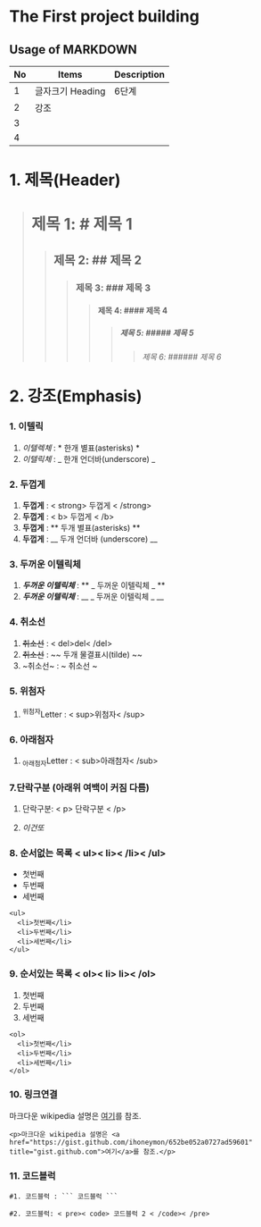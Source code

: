 # The First project building
## Usage of MARKDOWN 

|No|Items|Description|
|--|--|--|
| 1 | 글자크기 Heading | 6단계   |
| 2 | 강조 |  |
| 3 |  |  |
| 4 |  |  |

# 1.    제목(Header)
> # 제목 1: # 제목 1
>> ## 제목 2:  ## 제목 2
>>> ### 제목 3: ### 제목 3
>>>> #### 제목 4: #### 제목 4
>>>>> ##### 제목 5: ##### 제목 5
>>>>>> ###### 제목 6: ###### 제목 6

# 2. **강조(Emphasis)**
### 1. 이텔릭
  1) *이텔렉체* : * 한개 별표(asterisks) *
  2) _이텔릭체_ : _ 한개 언더바(underscore) _
### 2. 두껍게 
  1) <strong>두껍게</strong> : < strong> 두껍게 < /strong>
  2) <b>두껍게</b> : < b> 두껍게 < /b>
  3) **두껍게** : ** 두개 별표(asterisks) ** 
  4) __두껍게__ :  __ 두개 언더바 (underscore) __
### 3. 두꺼운 이텔릭체
  1) **_두꺼운 이텔릭체_** :  ** _ 두꺼운 이텔릭체 _ **
  2) ___두꺼운 이텔릭체___ : __ _ 두꺼운 이텔릭체 _ __
### 4. 취소선
  1) <del>취소선</del> :  < del>del< /del>
  2) ~~취소선~~ : ~~ 두개 물결표시(tilde) ~~
  3) ~취소선~ : ~ 취소선 ~
### 5. 위첨자
  1) <sup>위첨자</sup>Letter : < sup>위첨자< /sup>
### 6. 아래첨자
  1) <sub>아래첨자</sub>Letter : < sub>아래첨자< /sub>
### 7.단락구분 (아래위 여백이 커짐 다름)
  1) <p>단락구분: < p> 단락구분 < /p> </p> 
  2) _<em>이건또</em>_
### 8. 순서없는 목록 < ul>< li>< /li>< /ul>
  <ul>
    <li>첫번째</li>
    <li>두번째</li>
    <li>세번째</li>
  </ul>

```
<ul>
  <li>첫번째</li>
  <li>두번째</li>
  <li>세번째</li>
</ul>
```
  
### 9. 순서있는 목록 < ol>< li></li> li>< /ol>
  <ol>
    <li>첫번째</li>
    <li>두번째</li>
    <li>세번째</li>
  </ol>
  
```
<ol>
  <li>첫번째</li>
  <li>두번째</li>
  <li>세번째</li>
</ol>
```

### 10. 링크연결
<p>마크다운 wikipedia 설명은 <a href="https://gist.github.com/ihoneymon/652be052a0727ad59601" title="gist.github.com">여기</a>를 참조.</p>

```
<p>마크다운 wikipedia 설명은 <a href="https://gist.github.com/ihoneymon/652be052a0727ad59601" title="gist.github.com">여기</a>를 참조.</p>
```
### 11. 코드블럭
```
#1. 코드블럭 : ``` 코드블럭 ```
```

<pre><code>#2. 코드블럭: < pre>< code> 코드블럭 2 < /code>< /pre> </code></pre>

